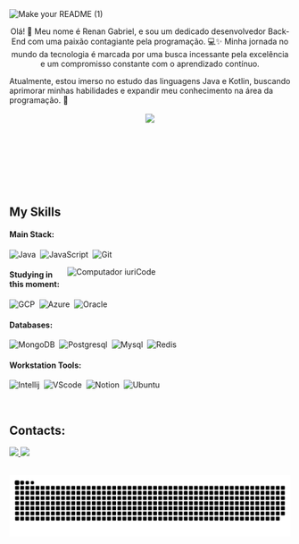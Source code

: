 
<img width="1834" alt="Make your README (1)" src="https://github.com/OnlyDemon/OnlyDemon/assets/86238041/c3ce3b4c-c367-405a-9b7f-647fd8449959">


<p align="center">Olá! 👋 Meu nome é Renan Gabriel, e sou um dedicado desenvolvedor Back-End com uma paixão contagiante pela programação. 💻✨ Minha jornada no mundo da tecnologia é marcada por uma busca incessante pela excelência e um compromisso constante com o aprendizado contínuo.

Atualmente, estou imerso no estudo das linguagens Java e Kotlin, buscando aprimorar minhas habilidades e expandir meu conhecimento na área da programação. 🚀 

<div  align="center" style="margin-bottom:100px">
<img width=55% align="center"  src="https://github-readme-streak-stats.herokuapp.com?user=RenanGabrieel&theme=whatsapp-dark" />
 </div>
 
 &nbsp;
 &nbsp;



## My Skills

#### Main Stack:


![Java](https://img.shields.io/badge/Java-ED8B00?style=for-the-badge&logo=openjdk&logoColor=white)&nbsp;
![JavaScript](https://img.shields.io/badge/JavaScript-323330?style=for-the-badge&logo=javascript&logoColor=F7DF1E)&nbsp;
![Git](https://img.shields.io/badge/GIT-E44C30?style=for-the-badge&logo=git&logoColor=white)&nbsp;



<img src="https://raw.githubusercontent.com/MicaelliMedeiros/micaellimedeiros/master/image/computer-illustration.png" min-width="400px" max-width="400px" width="400px" align="right" alt="Computador iuriCode">

#### Studying in this moment:

![GCP](https://img.shields.io/badge/Google_Cloud-4285F4?style=for-the-badge&logo=google-cloud&logoColor=white)&nbsp;
![Azure](https://img.shields.io/badge/microsoft%20azure-0089D6?style=for-the-badge&logo=microsoft-azure&logoColor=white)&nbsp;
![Oracle](https://img.shields.io/badge/Oracle-F80000?style=for-the-badge&logo=oracle&logoColor=black)&nbsp;


#### Databases:

![MongoDB](https://img.shields.io/badge/MongoDB-4EA94B?style=for-the-badge&logo=mongodb&logoColor=white)&nbsp;
![Postgresql](https://img.shields.io/badge/PostgreSQL-316192?style=for-the-badge&logo=postgresql&logoColor=white)&nbsp;
![Mysql](https://img.shields.io/badge/Mysql-316192?style=for-the-badge&logo=postgresql&logoColor=white)&nbsp;
![Redis](https://img.shields.io/badge/redis-%23DD0031.svg?style=for-the-badge&logo=redis&logoColor=white)

#### Workstation Tools:

![Intellij](https://img.shields.io/badge/IntelliJ_IDEA-000000.svg?style=for-the-badge&logo=intellij-idea&logoColor=white)&nbsp;
![VScode](https://img.shields.io/badge/Visual_Studio_Code-0078D4?style=for-the-badge&logo=visual%20studio%20code&logoColor=white)&nbsp;
![Notion](https://img.shields.io/badge/Notion-000000?style=for-the-badge&logo=notion&logoColor=white)&nbsp;
![Ubuntu](https://img.shields.io/badge/Ubuntu-E95420?style=for-the-badge&logo=ubuntu&logoColor=white)&nbsp;


&nbsp;
&nbsp;

## Contacts:

<div> 
<a href="https://www.instagram.com/" target="_blank"><img src="https://img.shields.io/badge/-Instagram-%23E4405F?style=for-the-badge&logo=instagram&logoColor=white">
</a>
<a href="https://www.linkedin.com/in//" target="_blank"><img src="https://img.shields.io/badge/-LinkedIn-%230077B5?style=for-the-badge&logo=linkedin&logoColor=white"  target="_blank"></a> 
</div>&nbsp;&nbsp;
 

![Snake animation](https://github.com/OnlyDemon/OnlyDemon/blob/output/github-contribution-grid-snake.svg)
